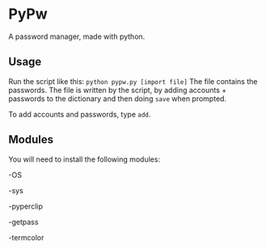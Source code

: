 # PyPw
A password manager, made with python. 

## Usage

Run the script like this:
`python pypw.py [import file]`
The file contains the passwords. The file is written by the script, by adding accounts + passwords to the dictionary and then doing `save` when prompted. 

To add accounts and passwords, type `add`. 

## Modules
You will need to install the following modules:

-OS

-sys

-pyperclip

-getpass

-termcolor
